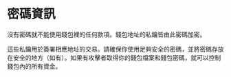 # 密碼資訊

沒有密碼就不能使用錢包裡的任何款項。錢包地址的私鑰皆由此密碼加密。

這些私鑰用於簽署相應地址的交易。請確保你使用足夠安全的密碼，並將密碼存放在安全的地方（如有）。如果有攻擊者取得你的錢包檔案和錢包密碼，就可以控制錢包內的所有資金。
